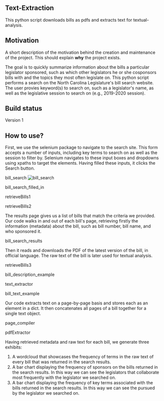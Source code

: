## Text-Extraction
This python script downloads bills as pdfs and extracts text for textual-analysis.

## Motivation
A short description of the motivation behind the creation and maintenance of the project. This should explain **why** the project exists.

The goal is to quickly summarize information about the bills a particular legislator sponsored, such as which other legislators he or she cosponsors bills with and the topics they most often legislate on. This python script performs a search on the North Carolina Legislature's bill search website. The user provies keyword(s) to search on, such as a legislator's name, as well as the legislative session to search on (e.g., 2019-2020 session).

## Build status
Version 1

## How to use?
First, we use the selenium package to navigate to the search site. This form accepts a number of inputs, including key terms to search on as well as the session to filter by. Selenium navigates to these input boxes and dropdowns using xpaths to target the elements. Having filled these inputs, it clicks the Search button.

bill_search
![bill_search](https://github.com/[drussel4]/[Text-Extraction]/blob/master/[img]/[HowToUse]/bill_search.png?raw=true)

bill_search_filled_in

retrieveBills1

retrieveBills2

The results page gives us a list of bills that match the criteria we provided. Our code walks in and out of each bill's page, retrieving firstly the information (metadata) about the bill, such as bill number, bill name, and who sponsored it.

bill_search_results

Then it reads and downloads the PDF of the latest version of the bill, in official language. The raw text of the bill is later used for textual analysis.

retrieveBills3

bill_description_example

text_extractor

bill_text_example

Our code extracts text on a page-by-page basis and stores each as an element in a dict. It then concatenates all pages of a bill together for a single text object.

page_compiler

pdfExtractor

Having retrieved metadata and raw text for each bill, we generate three exhibits:
1. A wordcloud that showcases the frequency of terms in the raw text of every bill that was returned in the search results.
2. A bar chart displaying the frequency of sponsors on the bills returned in the search results. In this way we can see the legislators that collaborate most frequently with the legislator we searched on.
3. A bar chart displaying the frequency of key terms associated with the bills returned in the search results. In this way we can see the pursued by the legislator we searched on.

